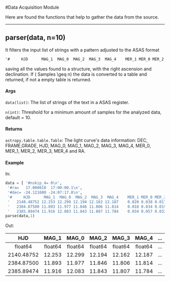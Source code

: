 #Data Acquisition Module

Here are found the functions that help to gather the data from the source.

------------------------------------------

## parser(data, n=10)

It filters the input list of strings with a pattern adjusted to the ASAS format
```txt
'#     HJD      MAG_1  MAG_0  MAG_2  MAG_3  MAG_4    MER_1 MER_0 MER_2 MER_3 MER_4 GRADE FRAME'
```
saving all the values found to a structure, with the right ascension and declination. 
If \( Samples \geq n\) the data is converted to a table and returned, if not a empty table is returned.

#### Args
`data(list)`: The list of strings of the text in a ASAS register.

`n(int)`: Threshold for a minimum amount of samples for the analyzed data, default = 10.

#### Returns
`astropy.table.table.Table`: The light curve's data information: DEC, FRAME,GRADE, HJD, MAG_0, MAG_1, MAG_2, MAG_3, MAG_4, MER_0, MER_1, MER_2, MER_3, MER_4 and RA.

#### Example
In:
```python
data = [ '#nskip_4= 0\n',
 '#ra=   17.000018  17:00:00.1\n',
 '#dec= -24.121600 -24:07:17.8\n',
 '#     HJD      MAG_1  MAG_0  MAG_2  MAG_3  MAG_4    MER_1 MER_0 MER_2 MER_3 MER_4 GRADE FRAME\n',
 '   2140.48752 12.253 12.299 12.194 12.162 12.187    0.020 0.038 0.017 0.018 0.021  A 30120\n',
 '   2384.87500 11.893 11.977 11.846 11.806 11.814    0.018 0.034 0.019 0.021 0.024  A 773\n',
 '   2385.89474 11.916 12.083 11.843 11.807 11.784    0.034 0.057 0.032 0.034 0.040  D 984\n']
parse(data,1)
```
Out:

|     HJD    |  MAG_1  |  MAG_0  |  MAG_2  |  MAG_3  |  MAG_4  | ... |  MER_2  |  MER_3  |  MER_4  | GRADE | FRAME |
|:----------:|:-------:|:-------:|:-------:|:-------:|:-------:|:---:|:-------:|:-------:|:-------:|:-----:|:-----:|
|   float64  | float64 | float64 | float64 | float64 | float64 | ... | float64 | float64 | float64 |  str1 | int64 |
| 2140.48752 |  12.253 |  12.299 |  12.194 |  12.162 |  12.187 | ... |  0.017  |  0.018  |  0.021  |   A   | 30120 |
| 2384.87500 |  11.893 |  11.977 |  11.846 |  11.806 |  11.814 | ... |  0.019  |  0.021  |  0.024  |   A   |  773  |
| 2385.89474 |  11.916 |  12.083 |  11.843 |  11.807 |  11.784 | ... |  0.032  |  0.034  |  0.040  |   D   |  984  |
